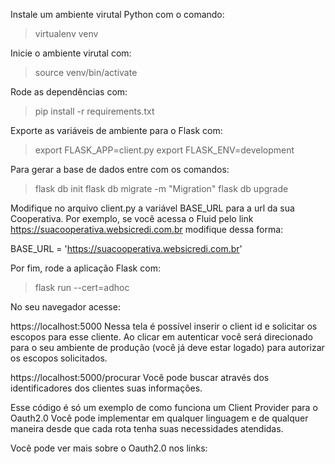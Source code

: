 Instale um ambiente virutal Python com o comando:
> virtualenv venv

Inicie o ambiente virutal com:
> source venv/bin/activate

Rode as dependências com:
> pip install -r requirements.txt

Exporte as variáveis de ambiente para o Flask com:
> export FLASK_APP=client.py
> export FLASK_ENV=development

Para gerar a base de dados entre com os comandos:

> flask db init
> flask db migrate -m "Migration"
> flask db upgrade

Modifique no arquivo client.py a variável BASE_URL para a url da sua Cooperativa.
Por exemplo, se você acessa o Fluid pelo link https://suacooperativa.websicredi.com.br modifique dessa forma:

BASE_URL = 'https://suacooperativa.websicredi.com.br'

Por fim, rode a aplicação Flask com:
> flask run --cert=adhoc

No seu navegador acesse:

https://localhost:5000
Nessa tela é possível inserir o client id e solicitar os escopos para esse cliente.
Ao clicar em autenticar você será direcionado para o seu ambiente de produção (você já deve estar logado) para autorizar os escopos solicitados.

https://localhost:5000/procurar
Você pode buscar através dos identificadores dos clientes suas informações.

Esse código é só um exemplo de como funciona um Client Provider para o Oauth2.0
Você pode implementar em qualquer linguagem e de qualquer maneira desde que cada rota tenha suas necessidades atendidas.

Você pode ver mais sobre o Oauth2.0 nos links:


